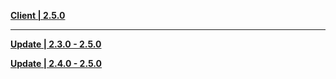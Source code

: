 **[Client | 2.5.0](https://autopatchhk.yuanshen.com/client_app/download/pc_zip/20220125104720_x2gRaOdngikczohR/GenshinImpact_2.5.0.zip)**

---

**[Update | 2.3.0 - 2.5.0](https://autopatchhk.yuanshen.com/client_app/update/hk4e_global/10/game_2.3.0_2.5.0_hdiff_DFWAwSmaTj7n90Ru.zip)**

**[Update | 2.4.0 - 2.5.0](https://autopatchhk.yuanshen.com/client_app/update/hk4e_global/10/game_2.4.0_2.5.0_hdiff_G7AskHSpFPiXwRyU.zip)**
